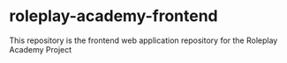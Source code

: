 # roleplay-academy-frontend
This repository is the frontend web application repository for the Roleplay Academy Project
